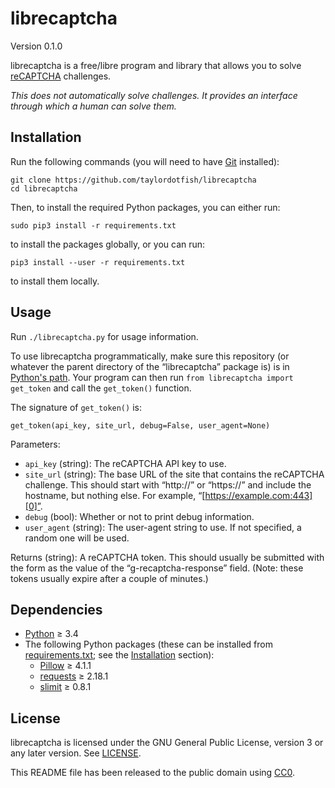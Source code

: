 librecaptcha
============

Version 0.1.0

librecaptcha is a free/libre program and library that allows you to solve
[reCAPTCHA] challenges.

*This does not automatically solve challenges. It provides an interface through
which a human can solve them.*

[reCAPTCHA]: https://en.wikipedia.org/wiki/ReCAPTCHA


Installation
------------

Run the following commands (you will need to have [Git] installed):

```
git clone https://github.com/taylordotfish/librecaptcha
cd librecaptcha
```

Then, to install the required Python packages, you can either run:

```
sudo pip3 install -r requirements.txt
```

to install the packages globally, or you can run:

```
pip3 install --user -r requirements.txt
```

to install them locally.

[Git]: https://git-scm.com


Usage
-----

Run ``./librecaptcha.py`` for usage information.

To use librecaptcha programmatically, make sure this repository (or whatever
the parent directory of the “librecaptcha” package is) is in [Python's path].
Your program can then run ``from librecaptcha import get_token`` and call the
``get_token()`` function.

The signature of ``get_token()`` is:

```
get_token(api_key, site_url, debug=False, user_agent=None)
```

Parameters:

* ``api_key`` (string): The reCAPTCHA API key to use.
* ``site_url`` (string): The base URL of the site that contains the reCAPTCHA
  challenge. This should start with “http://” or “https://” and include the
  hostname, but nothing else. For example, “[https://example.com:443][0]”.
* ``debug`` (bool): Whether or not to print debug information.
* ``user_agent`` (string): The user-agent string to use. If not specified, a
  random one will be used.

Returns (string): A reCAPTCHA token. This should usually be submitted with the
form as the value of the “g-recaptcha-response” field. (Note: these tokens
usually expire after a couple of minutes.)

[0]: https://example.com:443
[Python's path]: https://docs.python.org/3/library/sys.html#sys.path


Dependencies
------------

* [Python] ≥ 3.4
* The following Python packages (these can be installed from
  [requirements.txt](requirements.txt); see the [Installation] section):
  - [Pillow] ≥ 4.1.1
  - [requests] ≥ 2.18.1
  - [slimit] ≥ 0.8.1

[Installation]: #installation
[Python]: https://www.python.org/
[Pillow]: https://pypi.python.org/pypi/Pillow/
[requests]: https://pypi.python.org/pypi/requests/
[slimit]: https://pypi.python.org/pypi/slimit/


License
-------

librecaptcha is licensed under the GNU General Public License, version 3 or
any later version. See [LICENSE].

This README file has been released to the public domain using [CC0].

[LICENSE]: LICENSE
[CC0]: https://creativecommons.org/publicdomain/zero/1.0/
